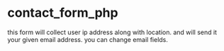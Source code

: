 # contact_form_php
this form will collect user ip address along with location.
and will send it your given email address. 
you can change email fields. 
